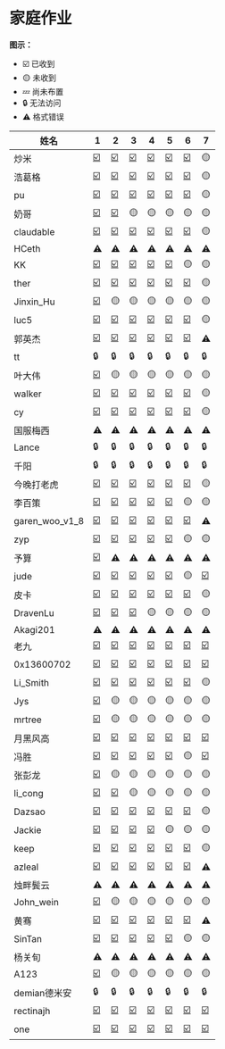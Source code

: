 # 家庭作业
**图示：**
- ☑️ 已收到
- 🟡 未收到
- 💤 尚未布置
- 🔒 无法访问
- ⚠️ 格式错误


| 姓名 | 1 | 2 | 3 | 4 | 5 | 6 | 7 |
| --- | --- | --- | --- | --- | --- | --- | --- |
| 炒米 | [☑️](https://github.com/FZelin/zkshanghai-workshop/blob/main/lecture1-homework.md) | [☑️](https://github.com/FZelin/zkshanghai-workshop/blob/main/lecture2-homework.md) | [☑️](https://github.com/FZelin/zkshanghai-workshop/blob/main/lecture3-homework.md) | [☑️](https://github.com/FZelin/zkshanghai-workshop/blob/main/lecture4-homework.md) | [☑️](https://github.com/FZelin/zkshanghai-workshop/blob/main/lecture5-homework.md) | [☑️](https://github.com/FZelin/zkshanghai-workshop/blob/main/lecture6-homework.md) | 🟡 |
| 浩葛格 | [☑️](https://github.com/ZKPeddie/zkshanghai-workshop/blob/main/lecture1-homework.md) | [☑️](https://github.com/ZKPeddie/zkshanghai-workshop/blob/main/lecture2-homework.md) | [☑️](https://github.com/ZKPeddie/zkshanghai-workshop/blob/main/lecture3-homework.md) | [☑️](https://github.com/ZKPeddie/zkshanghai-workshop/blob/main/lecture4-homework.md) | [☑️](https://github.com/ZKPeddie/zkshanghai-workshop/blob/main/lecture5-homework.md) | [☑️](https://github.com/ZKPeddie/zkshanghai-workshop/blob/main/lecture6-homework.md) | 🟡 |
| pu | [☑️](https://github.com/shipunyc/zkshanghai-workshop/blob/main/lecture1-homework.md) | [☑️](https://github.com/shipunyc/zkshanghai-workshop/blob/main/lecture2-homework.md) | [☑️](https://github.com/shipunyc/zkshanghai-workshop/blob/main/lecture3-homework.md) | [☑️](https://github.com/shipunyc/zkshanghai-workshop/blob/main/lecture4-homework.md) | [☑️](https://github.com/shipunyc/zkshanghai-workshop/blob/main/lecture5-homework.md) | [☑️](https://github.com/shipunyc/zkshanghai-workshop/blob/main/lecture6-homework.md) | 🟡 |
| 奶哥 | [☑️](https://github.com/sennmac/zkshanghai-workshop/blob/main/lecture1-homework.md) | [☑️](https://github.com/sennmac/zkshanghai-workshop/blob/main/lecture2-homework.md) | 🟡 | 🟡 | 🟡 | 🟡 | 🟡 |
| claudable | [☑️](https://github.com/ClaudeZsb/zkshanghai-workshop/blob/main/lecture1-homework.md) | [☑️](https://github.com/ClaudeZsb/zkshanghai-workshop/blob/main/lecture2-homework.md) | [☑️](https://github.com/ClaudeZsb/zkshanghai-workshop/blob/main/lecture3-homework.md) | [☑️](https://github.com/ClaudeZsb/zkshanghai-workshop/blob/main/lecture4-homework.md) | [☑️](https://github.com/ClaudeZsb/zkshanghai-workshop/blob/main/lecture5-homework.md) | [☑️](https://github.com/ClaudeZsb/zkshanghai-workshop/blob/main/lecture6-homework.md) | 🟡 |
| HCeth | ⚠️ | ⚠️ | ⚠️ | ⚠️ | ⚠️ | ⚠️ | ⚠️ |
| KK | [☑️](https://github.com/0xKKv7/zkshanghai-workshop/blob/main/lecture1-homework.md) | [☑️](https://github.com/0xKKv7/zkshanghai-workshop/blob/main/lecture2-homework.md) | [☑️](https://github.com/0xKKv7/zkshanghai-workshop/blob/main/lecture3-homework.md) | [☑️](https://github.com/0xKKv7/zkshanghai-workshop/blob/main/lecture4-homework.md) | [☑️](https://github.com/0xKKv7/zkshanghai-workshop/blob/main/lecture5-homework.md) | 🟡 | 🟡 |
| ther | [☑️](https://github.com/ther0908/zkshanghai-workshop/blob/main/lecture1-homework.md) | [☑️](https://github.com/ther0908/zkshanghai-workshop/blob/main/lecture2-homework.md) | [☑️](https://github.com/ther0908/zkshanghai-workshop/blob/main/lecture3-homework.md) | [☑️](https://github.com/ther0908/zkshanghai-workshop/blob/main/lecture4-homework.md) | [☑️](https://github.com/ther0908/zkshanghai-workshop/blob/main/lecture5-homework.md) | [☑️](https://github.com/ther0908/zkshanghai-workshop/blob/main/lecture6-homework.md) | 🟡 |
| Jinxin_Hu | [☑️](https://github.com/hujinxinchengdu/zkshanghai-workshop/blob/main/lecture1-homework.md) | 🟡 | 🟡 | 🟡 | 🟡 | 🟡 | 🟡 |
| luc5 | [☑️](https://github.com/Lucshine/zkshanghai-workshop/blob/main/lecture1-homework.md) | [☑️](https://github.com/Lucshine/zkshanghai-workshop/blob/main/lecture2-homework.md) | [☑️](https://github.com/Lucshine/zkshanghai-workshop/blob/main/lecture3-homework.md) | [☑️](https://github.com/Lucshine/zkshanghai-workshop/blob/main/lecture4-homework.md) | [☑️](https://github.com/Lucshine/zkshanghai-workshop/blob/main/lecture5-homework.md) | [☑️](https://github.com/Lucshine/zkshanghai-workshop/blob/main/lecture6-homework.md) | 🟡 |
| 郭英杰 | [☑️](https://github.com/GalaIO/zkshanghai-workshop/blob/main/lecture1-homework.md) | [☑️](https://github.com/GalaIO/zkshanghai-workshop/blob/main/lecture2-homework.md) | [☑️](https://github.com/GalaIO/zkshanghai-workshop/blob/main/lecture3-homework.md) | [☑️](https://github.com/GalaIO/zkshanghai-workshop/blob/main/lecture4-homework.md) | [☑️](https://github.com/GalaIO/zkshanghai-workshop/blob/main/lecture5-homework.md) | [☑️](https://github.com/GalaIO/zkshanghai-workshop/blob/main/lecture6-homework.md) | ⚠️ |
| tt | 🔒 | 🔒 | 🔒 | 🔒 | 🔒 | 🔒 | 🔒 |
| 叶大伟 | [☑️](https://github.com/nifengttz/zkshanghai-workshop/blob/main/lecture1-homework.md) | 🟡 | 🟡 | 🟡 | 🟡 | 🟡 | 🟡 |
| walker | [☑️](https://github.com/Pupil1999/zkshanghai-workshop/blob/main/lecture1-homework.md) | [☑️](https://github.com/Pupil1999/zkshanghai-workshop/blob/main/lecture2-homework.md) | [☑️](https://github.com/Pupil1999/zkshanghai-workshop/blob/main/lecture3-homework.md) | [☑️](https://github.com/Pupil1999/zkshanghai-workshop/blob/main/lecture4-homework.md) | [☑️](https://github.com/Pupil1999/zkshanghai-workshop/blob/main/lecture5-homework.md) | [☑️](https://github.com/Pupil1999/zkshanghai-workshop/blob/main/lecture6-homework.md) | 🟡 |
| cy | [☑️](https://github.com/chrisyy2003/zkshanghai-workshop/blob/main/lecture1-homework.md) | [☑️](https://github.com/chrisyy2003/zkshanghai-workshop/blob/main/lecture2-homework.md) | [☑️](https://github.com/chrisyy2003/zkshanghai-workshop/blob/main/lecture3-homework.md) | [☑️](https://github.com/chrisyy2003/zkshanghai-workshop/blob/main/lecture4-homework.md) | [☑️](https://github.com/chrisyy2003/zkshanghai-workshop/blob/main/lecture5-homework.md) | [☑️](https://github.com/chrisyy2003/zkshanghai-workshop/blob/main/lecture6-homework.md) | 🟡 |
| 国服梅西 | ⚠️ | ⚠️ | ⚠️ | ⚠️ | ⚠️ | ⚠️ | ⚠️ |
| Lance | 🔒 | 🔒 | 🔒 | 🔒 | 🔒 | 🔒 | 🔒 |
| 千阳 | 🔒 | 🔒 | 🔒 | 🔒 | 🔒 | 🔒 | 🔒 |
| 今晚打老虎 | [☑️](https://github.com/OxfordStreet/zkshanghai-workshop/blob/main/lecture1-homework.md) | [☑️](https://github.com/OxfordStreet/zkshanghai-workshop/blob/main/lecture2-homework.md) | [☑️](https://github.com/OxfordStreet/zkshanghai-workshop/blob/main/lecture3-homework.md) | [☑️](https://github.com/OxfordStreet/zkshanghai-workshop/blob/main/lecture4-homework.md) | [☑️](https://github.com/OxfordStreet/zkshanghai-workshop/blob/main/lecture5-homework.md) | [☑️](https://github.com/OxfordStreet/zkshanghai-workshop/blob/main/lecture6-homework.md) | 🟡 |
| 李百策 | [☑️](https://github.com/libaice/zkshanghai-workshop/blob/main/lecture1-homework.md) | [☑️](https://github.com/libaice/zkshanghai-workshop/blob/main/lecture2-homework.md) | [☑️](https://github.com/libaice/zkshanghai-workshop/blob/main/lecture3-homework.md) | [☑️](https://github.com/libaice/zkshanghai-workshop/blob/main/lecture4-homework.md) | [☑️](https://github.com/libaice/zkshanghai-workshop/blob/main/lecture5-homework.md) | 🟡 | 🟡 |
| garen_woo_v1_8 | [☑️](https://github.com/GarenWoo/zkshanghai-workshop/blob/main/lecture1-homework.md) | [☑️](https://github.com/GarenWoo/zkshanghai-workshop/blob/main/lecture2-homework.md) | [☑️](https://github.com/GarenWoo/zkshanghai-workshop/blob/main/lecture3-homework.md) | [☑️](https://github.com/GarenWoo/zkshanghai-workshop/blob/main/lecture4-homework.md) | [☑️](https://github.com/GarenWoo/zkshanghai-workshop/blob/main/lecture5-homework.md) | [☑️](https://github.com/GarenWoo/zkshanghai-workshop/blob/main/lecture6-homework.md) | ⚠️ |
| zyp | [☑️](https://github.com/breeze2501/zkshanghai-workshop/blob/main/lecture1-homework.md) | [☑️](https://github.com/breeze2501/zkshanghai-workshop/blob/main/lecture2-homework.md) | [☑️](https://github.com/breeze2501/zkshanghai-workshop/blob/main/lecture3-homework.md) | [☑️](https://github.com/breeze2501/zkshanghai-workshop/blob/main/lecture4-homework.md) | [☑️](https://github.com/breeze2501/zkshanghai-workshop/blob/main/lecture5-homework.md) | 🟡 | 🟡 |
| 予算 | [☑️](https://github.com/YUsuan1213/zkshanghai-workshop/blob/main/lecture1-homework.md) | ⚠️ | ⚠️ | ⚠️ | ⚠️ | ⚠️ | ⚠️ |
| jude | [☑️](https://github.com/QlDoors/zkshanghai-workshop/blob/main/lecture1-homework.md) | [☑️](https://github.com/QlDoors/zkshanghai-workshop/blob/main/lecture2-homework.md) | [☑️](https://github.com/QlDoors/zkshanghai-workshop/blob/main/lecture3-homework.md) | [☑️](https://github.com/QlDoors/zkshanghai-workshop/blob/main/lecture4-homework.md) | [☑️](https://github.com/QlDoors/zkshanghai-workshop/blob/main/lecture5-homework.md) | 🟡 | [☑️](https://github.com/QlDoors/zkshanghai-workshop/blob/main/lecture7-homework.md) |
| 皮卡 | [☑️](https://github.com/wenjin1997/zkshanghai-workshop/blob/main/lecture1-homework.md) | [☑️](https://github.com/wenjin1997/zkshanghai-workshop/blob/main/lecture2-homework.md) | [☑️](https://github.com/wenjin1997/zkshanghai-workshop/blob/main/lecture3-homework.md) | [☑️](https://github.com/wenjin1997/zkshanghai-workshop/blob/main/lecture4-homework.md) | [☑️](https://github.com/wenjin1997/zkshanghai-workshop/blob/main/lecture5-homework.md) | [☑️](https://github.com/wenjin1997/zkshanghai-workshop/blob/main/lecture6-homework.md) | 🟡 |
| DravenLu | [☑️](https://github.com/Dispa1r/zkshanghai-workshop/blob/main/lecture1-homework.md) | [☑️](https://github.com/Dispa1r/zkshanghai-workshop/blob/main/lecture2-homework.md) | [☑️](https://github.com/Dispa1r/zkshanghai-workshop/blob/main/lecture3-homework.md) | 🟡 | 🟡 | 🟡 | 🟡 |
| Akagi201 | ⚠️ | ⚠️ | ⚠️ | ⚠️ | ⚠️ | ⚠️ | ⚠️ |
| 老九 | [☑️](https://github.com/lane2/zkshanghai-workshop/blob/main/lecture1-homework.md) | [☑️](https://github.com/lane2/zkshanghai-workshop/blob/main/lecture2-homework.md) | [☑️](https://github.com/lane2/zkshanghai-workshop/blob/main/lecture3-homework.md) | [☑️](https://github.com/lane2/zkshanghai-workshop/blob/main/lecture4-homework.md) | [☑️](https://github.com/lane2/zkshanghai-workshop/blob/main/lecture5-homework.md) | [☑️](https://github.com/lane2/zkshanghai-workshop/blob/main/lecture6-homework.md) | [☑️](https://github.com/lane2/zkshanghai-workshop/blob/main/lecture7-homework.md) |
| 0x13600702 | [☑️](https://github.com/txgyy/zkshanghai-workshop/blob/main/lecture1-homework.md) | [☑️](https://github.com/txgyy/zkshanghai-workshop/blob/main/lecture2-homework.md) | [☑️](https://github.com/txgyy/zkshanghai-workshop/blob/main/lecture3-homework.md) | [☑️](https://github.com/txgyy/zkshanghai-workshop/blob/main/lecture4-homework.md) | [☑️](https://github.com/txgyy/zkshanghai-workshop/blob/main/lecture5-homework.md) | [☑️](https://github.com/txgyy/zkshanghai-workshop/blob/main/lecture6-homework.md) | [☑️](https://github.com/txgyy/zkshanghai-workshop/blob/main/lecture7-homework.md) |
| Li_Smith | [☑️](https://github.com/baidang201/zkcourse-homework/blob/main/lecture1-homework.md) | [☑️](https://github.com/baidang201/zkcourse-homework/blob/main/lecture2-homework.md) | [☑️](https://github.com/baidang201/zkcourse-homework/blob/main/lecture3-homework.md) | [☑️](https://github.com/baidang201/zkcourse-homework/blob/main/lecture4-homework.md) | [☑️](https://github.com/baidang201/zkcourse-homework/blob/main/lecture5-homework.md) | [☑️](https://github.com/baidang201/zkcourse-homework/blob/main/lecture6-homework.md) | 🟡 |
| Jys | [☑️](https://github.com/YashuoKim/zkshanghai-workshop/blob/main/lecture1-homework.md) | 🟡 | 🟡 | 🟡 | 🟡 | 🟡 | 🟡 |
| mrtree | [☑️](https://github.com/mrttree/zkcourse-homework/blob/main/lecture1-homework.md) | 🟡 | 🟡 | 🟡 | 🟡 | 🟡 | 🟡 |
| 月黑风高 | [☑️](https://github.com/NightOnDark/zkshanghai-workshop/blob/main/lecture1-homework.md) | [☑️](https://github.com/NightOnDark/zkshanghai-workshop/blob/main/lecture2-homework.md) | [☑️](https://github.com/NightOnDark/zkshanghai-workshop/blob/main/lecture3-homework.md) | [☑️](https://github.com/NightOnDark/zkshanghai-workshop/blob/main/lecture4-homework.md) | [☑️](https://github.com/NightOnDark/zkshanghai-workshop/blob/main/lecture5-homework.md) | [☑️](https://github.com/NightOnDark/zkshanghai-workshop/blob/main/lecture6-homework.md) | [☑️](https://github.com/NightOnDark/zkshanghai-workshop/blob/main/lecture7-homework.md) |
| 冯胜 | [☑️](https://github.com/fsheng81/zkcourse-homework-fsheng/blob/main/lecture1-homework.md) | [☑️](https://github.com/fsheng81/zkcourse-homework-fsheng/blob/main/lecture2-homework.md) | [☑️](https://github.com/fsheng81/zkcourse-homework-fsheng/blob/main/lecture3-homework.md) | [☑️](https://github.com/fsheng81/zkcourse-homework-fsheng/blob/main/lecture4-homework.md) | [☑️](https://github.com/fsheng81/zkcourse-homework-fsheng/blob/main/lecture5-homework.md) | 🟡 | [☑️](https://github.com/fsheng81/zkcourse-homework-fsheng/blob/main/lecture7-homework.md) |
| 张彭龙 | [☑️](https://github.com/zhangdaozhu/zkcourse-homework/blob/main/lecture1-homework.md) | 🟡 | 🟡 | 🟡 | 🟡 | 🟡 | 🟡 |
| li_cong | [☑️](https://github.com/congli35/zkcourse-homework/blob/main/lecture1-homework.md) | [☑️](https://github.com/congli35/zkcourse-homework/blob/main/lecture2-homework.md) | 🟡 | 🟡 | 🟡 | 🟡 | 🟡 |
| Dazsao | [☑️](https://github.com/DessertHeart/zkshanghai-workshop/blob/main/lecture1-homework.md) | [☑️](https://github.com/DessertHeart/zkshanghai-workshop/blob/main/lecture2-homework.md) | [☑️](https://github.com/DessertHeart/zkshanghai-workshop/blob/main/lecture3-homework.md) | [☑️](https://github.com/DessertHeart/zkshanghai-workshop/blob/main/lecture4-homework.md) | [☑️](https://github.com/DessertHeart/zkshanghai-workshop/blob/main/lecture5-homework.md) | [☑️](https://github.com/DessertHeart/zkshanghai-workshop/blob/main/lecture6-homework.md) | 🟡 |
| Jackie | [☑️](https://github.com/Jackietan99/zkcourse-homework/blob/main/lecture1-homework.md) | [☑️](https://github.com/Jackietan99/zkcourse-homework/blob/main/lecture2-homework.md) | [☑️](https://github.com/Jackietan99/zkcourse-homework/blob/main/lecture3-homework.md) | [☑️](https://github.com/Jackietan99/zkcourse-homework/blob/main/lecture4-homework.md) | 🟡 | 🟡 | 🟡 |
| keep | [☑️](https://github.com/readygo67/zkshanghai-workshop/blob/main/lecture1-homework.md) | [☑️](https://github.com/readygo67/zkshanghai-workshop/blob/main/lecture2-homework.md) | [☑️](https://github.com/readygo67/zkshanghai-workshop/blob/main/lecture3-homework.md) | [☑️](https://github.com/readygo67/zkshanghai-workshop/blob/main/lecture4-homework.md) | [☑️](https://github.com/readygo67/zkshanghai-workshop/blob/main/lecture5-homework.md) | [☑️](https://github.com/readygo67/zkshanghai-workshop/blob/main/lecture6-homework.md) | 🟡 |
| azleal | [☑️](https://github.com/Azleal/zkshanghai-workshop/blob/main/lecture1-homework.md) | [☑️](https://github.com/Azleal/zkshanghai-workshop/blob/main/lecture2-homework.md) | [☑️](https://github.com/Azleal/zkshanghai-workshop/blob/main/lecture3-homework.md) | [☑️](https://github.com/Azleal/zkshanghai-workshop/blob/main/lecture4-homework.md) | [☑️](https://github.com/Azleal/zkshanghai-workshop/blob/main/lecture5-homework.md) | [☑️](https://github.com/Azleal/zkshanghai-workshop/blob/main/lecture6-homework.md) | ⚠️ |
| 烛畔鬓云 | ⚠️ | ⚠️ | ⚠️ | ⚠️ | ⚠️ | ⚠️ | ⚠️ |
| John_wein | [☑️](https://github.com/zliu265/zkshanghai-workshop/blob/main/lecture1-homework.md) | 🟡 | 🟡 | 🟡 | 🟡 | 🟡 | 🟡 |
| 黄骞 | [☑️](https://github.com/huangqian1985/zkshanghai-workshop/blob/main/lecture1-homework.md) | [☑️](https://github.com/huangqian1985/zkshanghai-workshop/blob/main/lecture2-homework.md) | [☑️](https://github.com/huangqian1985/zkshanghai-workshop/blob/main/lecture3-homework.md) | [☑️](https://github.com/huangqian1985/zkshanghai-workshop/blob/main/lecture4-homework.md) | [☑️](https://github.com/huangqian1985/zkshanghai-workshop/blob/main/lecture5-homework.md) | [☑️](https://github.com/huangqian1985/zkshanghai-workshop/blob/main/lecture6-homework.md) | ⚠️ |
| SinTan | [☑️](https://github.com/sintan1071/zkshanghai-workshop/blob/main/lecture1-homework.md) | [☑️](https://github.com/sintan1071/zkshanghai-workshop/blob/main/lecture2-homework.md) | [☑️](https://github.com/sintan1071/zkshanghai-workshop/blob/main/lecture3-homework.md) | [☑️](https://github.com/sintan1071/zkshanghai-workshop/blob/main/lecture4-homework.md) | [☑️](https://github.com/sintan1071/zkshanghai-workshop/blob/main/lecture5-homework.md) | 🟡 | 🟡 |
| 杨关旬 | ⚠️ | ⚠️ | ⚠️ | ⚠️ | ⚠️ | ⚠️ | ⚠️ |
| A123 | [☑️](https://github.com/dcbd2e4038/zkshanghai-workshop/blob/main/lecture1-homework.md) | 🟡 | 🟡 | 🟡 | 🟡 | 🟡 | 🟡 |
| demian德米安 | 🔒 | 🔒 | 🔒 | 🔒 | 🔒 | 🔒 | 🔒 |
| rectinajh | [☑️](https://github.com/rectinajh/zkshanghai-workshop/blob/main/lecture1-homework.md) | [☑️](https://github.com/rectinajh/zkshanghai-workshop/blob/main/lecture2-homework.md) | [☑️](https://github.com/rectinajh/zkshanghai-workshop/blob/main/lecture3-homework.md) | [☑️](https://github.com/rectinajh/zkshanghai-workshop/blob/main/lecture4-homework.md) | [☑️](https://github.com/rectinajh/zkshanghai-workshop/blob/main/lecture5-homework.md) | [☑️](https://github.com/rectinajh/zkshanghai-workshop/blob/main/lecture6-homework.md) | [☑️](https://github.com/rectinajh/zkshanghai-workshop/blob/main/lecture7-homework.md) |
| one | [☑️](https://github.com/micr0ne/zkshanghai-workshop/blob/main/lecture1-homework.md) | [☑️](https://github.com/micr0ne/zkshanghai-workshop/blob/main/lecture2-homework.md) | [☑️](https://github.com/micr0ne/zkshanghai-workshop/blob/main/lecture3-homework.md) | [☑️](https://github.com/micr0ne/zkshanghai-workshop/blob/main/lecture4-homework.md) | [☑️](https://github.com/micr0ne/zkshanghai-workshop/blob/main/lecture5-homework.md) | [☑️](https://github.com/micr0ne/zkshanghai-workshop/blob/main/lecture6-homework.md) | [☑️](https://github.com/micr0ne/zkshanghai-workshop/blob/main/lecture7-homework.md) |
